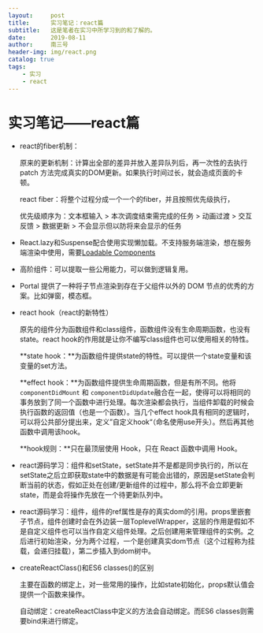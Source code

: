 ```yaml
---
layout:     post
title:      实习笔记：react篇
subtitle:   这是笔者在实习中所学习到的和了解的。
date:       2019-08-11
author:     南三号
header-img: img/react.png
catalog: true
tags:
    - 实习
    - react
---
```


# 实习笔记——react篇

- react的fiber机制：

  原来的更新机制：计算出全部的差异并放入差异队列后，再一次性的去执行 patch 方法完成真实的DOM更新。如果执行时间过长，就会造成页面的卡顿。

  react fiber：将整个过程分成一个一个的fiber，并且按照优先级执行，

  优先级顺序为：文本框输入 > 本次调度结束需完成的任务 > 动画过渡 > 交互反馈 > 数据更新 > 不会显示但以防将来会显示的任务

- React.lazy和Suspense配合使用实现懒加载。不支持服务端渲染，想在服务端渲染中使用，需要[Loadable Components](https://github.com/smooth-code/loadable-components)

- 高阶组件：可以提取一些公用能力，可以做到逻辑复用。

- Portal 提供了一种将子节点渲染到存在于父组件以外的 DOM 节点的优秀的方案。比如弹窗，模态框。

- react hook（react的新特性）

  原先的组件分为函数组件和class组件，函数组件没有生命周期函数，也没有state。react hook的作用就是让你不编写class组件也可以使用相关的特性。

  **state hook：**为函数组件提供state的特性。可以提供一个state变量和该变量的set方法。

  **effect hook：**为函数组件提供生命周期函数，但是有所不同。他将`componentDidMount` 和 `componentDidUpdate`融合在一起，使得可以将相同的事务放到了同一个函数中进行处理。每次渲染都会执行，当组件卸载的时候会执行函数的返回值（也是一个函数）。当几个effect hook具有相同的逻辑时，可以将公共部分提出来，定义”自定义hook“（命名使用use开头）。然后再其他函数中调用该hook。

  **hook规则：**只在最顶层使用 Hook，只在 React 函数中调用 Hook。

- react源码学习：组件和setState，setState并不是都是同步执行的，所以在setState之后立即获取state中的数据是有可能会出错的，原因是setState会判断当前的状态，假如正处在创建/更新组件的过程中，那么将不会立即更新state，而是会将操作先放在一个待更新队列中。

- react源码学习：组件，组件的ref属性是存的真实dom的引用。props里嵌套子节点，组件创建时会在外边装一层ToplevelWrapper，这层的作用是假如不是自定义组件也可以当作自定义组件处理。之后创建用来管理组件的实例。之后进行初始渲染，分为两个过程，一个是创建真实dom节点（这个过程称为挂载，会递归挂载），第二步插入到dom树中。

- createReactClass()和ES6 classes()的区别

  主要在函数的绑定上，对一些常用的操作，比如state初始化，props默认值会提供一个函数来操作。

  自动绑定：createReactClass中定义的方法会自动绑定。而ES6 classes则需要bind来进行绑定。
